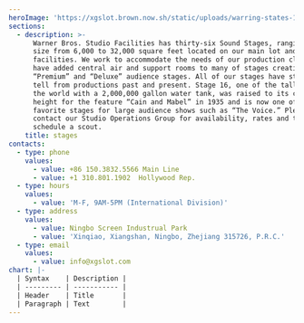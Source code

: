 ```yaml
---
heroImage: 'https://xgslot.brown.now.sh/static/uploads/warring-states-1.jpg'
sections:
  - description: >-
      Warner Bros. Studio Facilities has thirty-six Sound Stages, ranging in
      size from 6,000 to 32,000 square feet located on our main lot and Ranch
      facilities. We work to accommodate the needs of our production clients and
      have added central air and support rooms to many of stages creating
      “Premium” and “Deluxe” audience stages. All of our stages have stories to
      tell from productions past and present. Stage 16, one of the tallest in
      the world with a 2,000,000 gallon water tank, was raised to its current
      height for the feature “Cain and Mabel” in 1935 and is now one of the
      favorite stages for large audience shows such as “The Voice.” Please
      contact our Studio Operations Group for availability, rates and to
      schedule a scout.
    title: stages
contacts:
  - type: phone
    values:
      - value: +86 150.3832.5566 Main Line
      - value: +1 310.801.1902  Hollywood Rep.
  - type: hours
    values:
      - value: 'M-F, 9AM-5PM (International Division)'
  - type: address
    values:
      - value: Ningbo Screen Industrual Park
      - value: 'Xinqiao, Xiangshan, Ningbo, Zhejiang 315726, P.R.C.'
  - type: email
    values:
      - value: info@xgslot.com
chart: |-
  | Syntax    | Description |
  | --------- | ----------- |
  | Header    | Title       |
  | Paragraph | Text        |
---
```


